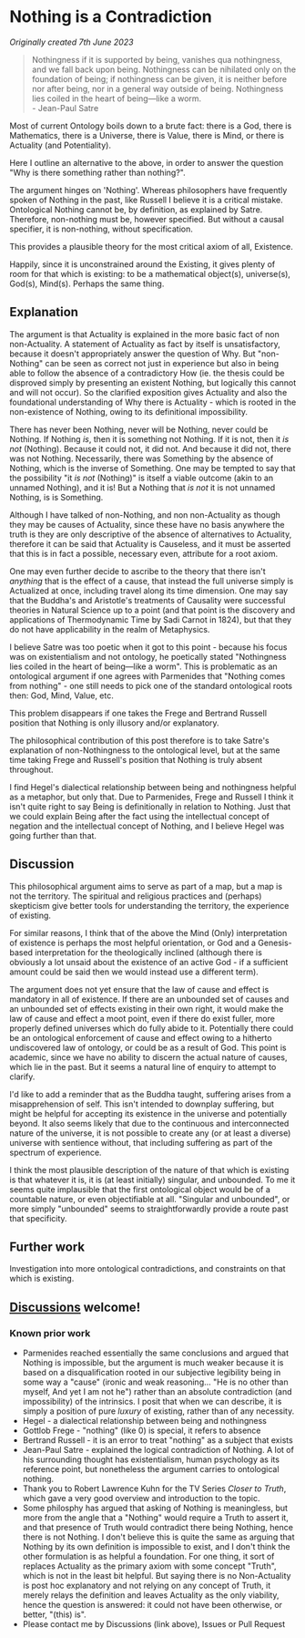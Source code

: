 # Nothing is a Contradiction

*Originally created 7th June 2023*

> Nothingness if it is supported by being, vanishes qua nothingness, and we fall back upon
being. Nothingness can be nihilated only on the foundation of being; if nothingness can be
given, it is neither before nor after being, nor in a general way outside of being. Nothingness
lies coiled in the heart of being—like a worm.
<br>- Jean-Paul Satre

Most of current Ontology boils down to a brute fact: there is a God, there is Mathematics, there is a Universe, there is Value, there is Mind, or there is Actuality (and Potentiality).

Here I outline an alternative to the above, in order to answer the question "Why is there something rather than nothing?".

The argument hinges on 'Nothing'. Whereas philosophers have frequently spoken of Nothing in the past, like Russell I believe it is a critical mistake. Ontological Nothing cannot be, by definition, as explained by Satre. Therefore, non-nothing must be, however specified. But without a causal specifier, it is non-nothing, without specification.

This provides a plausible theory for the most critical axiom of all, Existence.

Happily, since it is unconstrained around the Existing, it gives plenty of room for that which is existing: to be a mathematical object(s), universe(s), God(s), Mind(s). Perhaps the same thing.

## Explanation

The argument is that Actuality is explained in the more basic fact of non non-Actuality. A statement of Actuality as fact by itself is unsatisfactory, because it doesn't appropriately answer the question of Why. But "non-Nothing" can be seen as correct not just in experience but also in being able to follow the absence of a contradictory How (ie. the thesis could be disproved simply by presenting an existent Nothing, but logically this cannot and will not occur). So the clarified exposition gives Actuality and also the foundational understanding of Why there is Actuality - which is rooted in the non-existence of Nothing, owing to its definitional impossibility.

There has never been Nothing, never will be Nothing, never could be Nothing. If Nothing *is*, then it is something not Nothing. If it is not, then it *is not* (Nothing). Because it could not, it did not. And because it did not, there was not Nothing. Necessarily, there was Something by the absence of Nothing, which is the inverse of Something. One may be tempted to say that the possibility "it *is not* (Nothing)" is itself a viable outcome (akin to an unnamed Nothing), and it is! But a Nothing that *is not* it is not unnamed Nothing, is is Something.

Although I have talked of non-Nothing, and non non-Actuality as though they may be causes of Actuality, since these have no basis anywhere the truth is they are only descriptive of the absence of alternatives to Actuality, therefore it can be said that Actuality is Causeless, and it must be asserted that this is in fact a possible, necessary even, attribute for a root axiom.

One may even further decide to ascribe to the theory that there isn't *anything* that is the effect of a cause, that instead the full universe simply is Actualized at once, including travel along its time dimension. One may say that the Buddha's and Aristotle's treatments of Causality were successful theories in Natural Science up to a point (and that point is the discovery and applications of Thermodynamic Time by Sadi Carnot in 1824), but that they do not have applicability in the realm of Metaphysics.

I believe Satre was too poetic when it got to this point - because his focus was on existentialism and not ontology, he poetically stated "Nothingness
lies coiled in the heart of being—like a worm". This is problematic as an ontological argument if one agrees with Parmenides that "Nothing comes from nothing" - one still needs to pick one of the standard ontological roots then: God, Mind, Value, etc.

This problem disappears if one takes the Frege and Bertrand Russell position that Nothing is only illusory and/or explanatory.

The philosophical contribution of this post therefore is to take Satre's explanation of non-Nothingness to the ontological level, but at the same time taking Frege and Russell's position that Nothing is truly absent throughout.

I find Hegel's dialectical relationship between being and nothingness helpful as a metaphor, but only that. Due to Parmenides, Frege and Russell I think it isn't quite right to say Being is definitionally in relation to Nothing. Just that we could explain Being after the fact using the intellectual concept of negation and the intellectual concept of Nothing, and I believe Hegel was going further than that.

## Discussion

This philosophical argument aims to serve as part of a map, but a map is not the territory. The spiritual and religious practices and (perhaps) skepticism give better tools for understanding the territory, the experience of existing.

For similar reasons, I think that of the above the Mind (Only) interpretation of existence is perhaps the most helpful orientation, or God and a Genesis-based interpretation for the theologically inclined (although there is obviously a lot unsaid about the existence of an active God - if a sufficient amount could be said then we would instead use a different term).

The argument does not yet ensure that the law of cause and effect is mandatory in all of existence. If there are an unbounded set of causes and an unbounded set of effects existing in their own right, it would make the law of cause and effect a moot point, even if there do exist fuller, more properly defined universes which do fully abide to it. Potentially there could be an ontological enforcement of cause and effect owing to a hitherto undiscovered law of ontology, or could be as a result of God. This point is academic, since we have no ability to discern the actual nature of causes, which lie in the past. But it seems a natural line of enquiry to attempt to clarify.

I'd like to add a reminder that as the Buddha taught, suffering arises from a misapprehension of self. This isn't intended to downplay suffering, but might be helpful for accepting its existence in the universe and potentially beyond. It also seems likely that due to the continuous and interconnected nature of the universe, it is not possible to create any (or at least a diverse) universe with sentience without, that including suffering as part of the spectrum of experience.

I think the most plausible description of the nature of that which is existing is that whatever it is, it is (at least initially) singular, and unbounded. To me it seems quite implausible that the first ontological object would be of a countable nature, or even objectifiable at all. "Singular and unbounded", or more simply "unbounded" seems to straightforwardly provide a route past that specificity.

## Further work

Investigation into more ontological contradictions, and constraints on that which is existing.

## [Discussions](https://github.com/aliclark/the_wooden_sword/discussions) welcome!

### Known prior work
- Parmenides reached essentially the same conclusions and argued that Nothing is impossible, but the argument is much weaker because it is based on a disqualification rooted in our subjective legibility being in some way a "cause" (ironic and weak reasoning... "He is no other than myself, And yet I am not he") rather than an absolute contradiction (and impossibility) of the intrinsics. I posit that when we can describe, it is simply a position of pure *luxury* of existing, rather than of any necessity.
- Hegel - a dialectical relationship between being and nothingness
- Gottlob Frege - "nothing" (like 0) is special, it refers to absence
- Bertrand Russell - it is an error to treat "nothing" as a subject that exists
- Jean-Paul Satre - explained the logical contradiction of Nothing. A lot of his surrounding thought has existentialism, human psychology as its reference point, but nonetheless the argument carries to ontological nothing.
- Thank you to Robert Lawrence Kuhn for the TV Series *Closer to Truth*, which gave a very good overview and introduction to the topic.
- Some philosphy has argued that asking of Nothing is meaningless, but more from the angle that a "Nothing" would require a Truth to assert it, and that presence of Truth would contradict there being Nothing, hence there is not Nothing. I don't believe this is quite the same as arguing that Nothing by its own definition is impossible to exist, and I don't think the other formulation is as helpful a foundation. For one thing, it sort of replaces Actuality as the primary axiom with some concept "Truth", which is not in the least bit helpful. But saying there is no Non-Actuality is post hoc explanatory and not relying on any concept of Truth, it merely relays the definition and leaves Actuality as the only viability, hence the question is answered: it could not have been otherwise, or better, "(this) is".
- Please contact me by Discussions (link above), Issues or Pull Request
